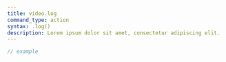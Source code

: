 ```yaml
---
title: video.log
command_type: action
syntax: .log()
description: Lorem ipsum dolor sit amet, consectetur adipiscing elit.
---
```


```javascript
// example
```